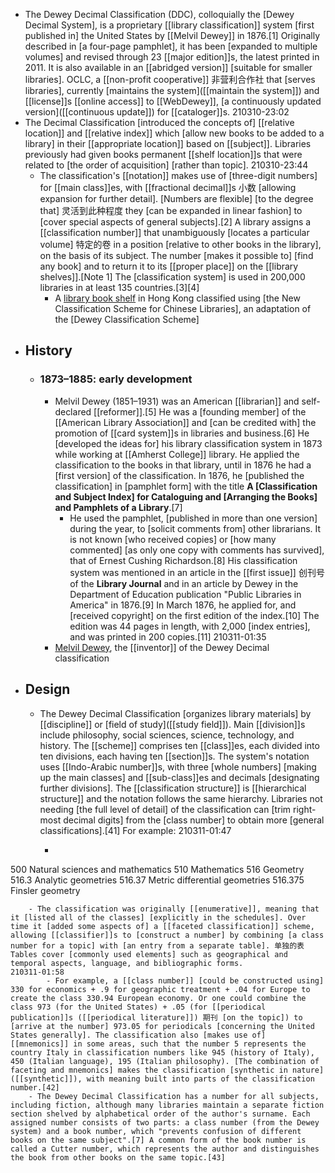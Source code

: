 - The Dewey Decimal Classification (DDC), colloquially the [Dewey Decimal System], is a proprietary [[library classification]] system [first published in] the United States by [[Melvil Dewey]] in 1876.[1] Originally described in [a four-page pamphlet], it has been [expanded to multiple volumes] and revised through 23 [[major edition]]s, the latest printed in 2011. It is also available in an [[abridged version]] [suitable for smaller libraries]. OCLC, a [[non-profit cooperative]] 非营利合作社 that [serves libraries], currently [maintains the system]([[maintain the system]]) and [[license]]s [[online access]] to [[WebDewey]], [a continuously updated version]([[continuous update]]) for [[cataloger]]s.
210310-23:02
- The Decimal Classification [introduced the concepts of] [[relative location]] and [[relative index]] which [allow new books to be added to a library] in their [[appropriate location]] based on [[subject]]. Libraries previously had given books permanent [[shelf location]]s that were related to [the order of acquisition] [rather than topic]. 
210310-23:44
    - The classification's [[notation]] makes use of [three-digit numbers] for [[main class]]es, with [[fractional decimal]]s 小数 [allowing expansion for further detail]. [Numbers are flexible] [to the degree that] 灵活到此种程度 they [can be expanded in linear fashion] to [cover special aspects of general subjects].[2] A library assigns a [[classification number]] that unambiguously [locates a particular volume] 特定的卷 in a position [relative to other books in the library], on the basis of its subject. The number [makes it possible to] [find any book] and to return it to its [[proper place]] on the [[library shelves]].[Note 1] The [classification system] is used in 200,000 libraries in at least 135 countries.[3][4]
        - A [library book shelf](https://en.wikipedia.org/wiki/File:HK_Wan_Chai_Library_Inside_Bookcase_a.jpg) in Hong Kong classified using [the New Classification Scheme for Chinese Libraries], an adaptation of the [Dewey Classification Scheme]
- ## History
    - ### 1873–1885: early development
        - Melvil Dewey (1851–1931) was an American [[librarian]] and self-declared [[reformer]].[5] He was a [founding member] of the [[American Library Association]] and [can be credited with] the promotion of [[card system]]s in libraries and business.[6] He [developed the ideas for] his library classification system in 1873 while working at [[Amherst College]] library. He applied the classification to the books in that library, until in 1876 he had a [first version] of the classification. In 1876, he [published the classification] in [pamphlet form] with the title __A [Classification and Subject Index] for Cataloguing and [Arranging the Books] and Pamphlets of a Library__.[7] 
            - He used the pamphlet, [published in more than one version] during the year, to [solicit comments from] other librarians. It is not known [who received copies] or [how many commented] [as only one copy with comments has survived], that of Ernest Cushing Richardson.[8] His classification system was mentioned in an article in the [[first issue]] 创刊号 of the __Library Journal__ and in an article by Dewey in the Department of Education publication "Public Libraries in America" in 1876.[9] In March 1876, he applied for, and [received copyright] on the first edition of the index.[10] The edition was 44 pages in length, with 2,000 [index entries], and was printed in 200 copies.[11]
210311-01:35
        - [Melvil Dewey](https://en.wikipedia.org/wiki/File:Melvil_Dewey_1891.jpg), the [[inventor]] of the Dewey Decimal classification
- ## Design
    - The Dewey Decimal Classification [organizes library materials] by [[discipline]] or [field of study]([[study field]]). Main [[division]]s include philosophy, social sciences, science, technology, and history. The [[scheme]] comprises ten [[class]]es, each divided into ten divisions, each having ten [[section]]s. The system's notation uses [[Indo-Arabic number]]s, with three [whole numbers] [making up the main classes] and [[sub-class]]es and decimals [designating further divisions]. The [[classification structure]] is [[hierarchical structure]] and the notation follows the same hierarchy. Libraries not needing [the full level of detail] of the classification can [trim right-most decimal digits] from the [class number] to obtain more [general classifications].[41] For example:
210311-01:47
        - ```css
500 Natural sciences and mathematics
	510 Mathematics
		516 Geometry
			516.3 Analytic geometries
				516.37 Metric differential geometries
					516.375 Finsler geometry
```
    - The classification was originally [[enumerative]], meaning that it [listed all of the classes] [explicitly in the schedules]. Over time it [added some aspects of] a [[faceted classification]] scheme, allowing [[classifier]]s to [construct a number] by combining [a class number for a topic] with [an entry from a separate table]. 单独的表 Tables cover [commonly used elements] such as geographical and temporal aspects, language, and bibliographic forms. 
210311-01:58
        - For example, a [[class number]] [could be constructed using] 330 for economics + .9 for geographic treatment + .04 for Europe to create the class 330.94 European economy. Or one could combine the class 973 (for the United States) + .05 (for [[periodical publication]]s ([[periodical literature]]) 期刊 [on the topic]) to [arrive at the number] 973.05 for periodicals [concerning the United States generally]. The classification also [makes use of] [[mnemonics]] in some areas, such that the number 5 represents the country Italy in classification numbers like 945 (history of Italy), 450 (Italian language), 195 (Italian philosophy). [The combination of faceting and mnemonics] makes the classification [synthetic in nature]([[synthetic]]), with meaning built into parts of the classification number.[42]
    - The Dewey Decimal Classification has a number for all subjects, including fiction, although many libraries maintain a separate fiction section shelved by alphabetical order of the author's surname. Each assigned number consists of two parts: a class number (from the Dewey system) and a book number, which "prevents confusion of different books on the same subject".[7] A common form of the book number is called a Cutter number, which represents the author and distinguishes the book from other books on the same topic.[43]
